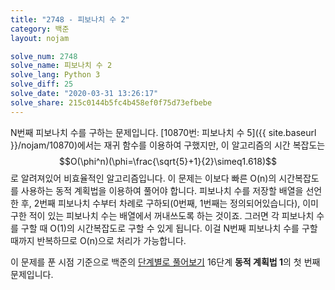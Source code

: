 ```yaml
---
title: "2748 - 피보나치 수 2"
category: 백준
layout: nojam

solve_num: 2748
solve_name: 피보나치 수 2
solve_lang: Python 3
solve_diff: 25
solve_date: "2020-03-31 13:26:17"
solve_share: 215c0144b5fc4b458ef0f75d73efbebe
---
```


N번째 피보나치 수를 구하는 문제입니다. [10870번: 피보나치 수 5]({{ site.baseurl }}/nojam/10870)에서는 재귀 함수를 이용하여 구했지만, 이 알고리즘의 시간 복잡도는 $$O(\phi^n)(\phi=\frac{\sqrt{5}+1}{2}\simeq1.618)$$로 알려져있어 비효율적인 알고리즘입니다. 이 문제는 이보다 빠른 O(n)의 시간복잡도를 사용하는 동적 계획법을 이용하여 풀어야 합니다. 피보나치 수를 저장할 배열을 선언한 후, 2번째 피보나치 수부터 차례로 구하되(0번째, 1번째는 정의되어있습니다), 이미 구한 적이 있는 피보나치 수는 배열에서 꺼내쓰도록 하는 것이죠. 그러면 각 피보나치 수를 구할 때 O(1)의 시간복잡도로 구할 수 있게 됩니다. 이걸 N번째 피보나치 수를 구할 때까지 반복하므로 O(n)으로 처리가 가능합니다.

이 문제를 푼 시점 기준으로 백준의 [단계별로 풀어보기](http://noj.am/p/s) 16단계 **동적 계획법 1**의 첫 번째 문제입니다.
